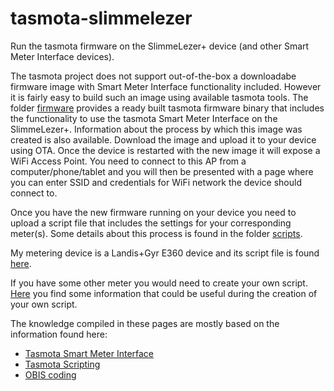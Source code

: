 # tasmota-slimmelezer
Run the tasmota firmware on the SlimmeLezer+ device (and other Smart Meter Interface devices).

The tasmota project does not support out-of-the-box a downloadabe firmware image with Smart Meter Interface functionality included. However it is fairly easy to build such an image using available tasmota tools. The folder [firmware](firmware/README.md) provides a ready built tasmota firmware binary that includes the functionality to use the tasmota Smart Meter Interface on the SlimmeLezer+. Information about the process by which this image was created is also available. Download the image and upload it to your device using OTA. Once the device is restarted with the new image it will expose a WiFi Access Point. You need to connect to this AP from a computer/phone/tablet and you will then be presented with a page where you can enter SSID and credentials for WiFi network the device should connect to.

Once you have the new firmware running on your device you need to upload a script file that includes the settings for your corresponding meter(s). Some details about this process is found in the folder [scripts](scripts/README.md).

My metering device is a Landis+Gyr E360 device and its script file is found [here](scripts/landisgyre360/script.txt).

If you have some other meter you would need to create your own script. [Here](other/README.md) you find some information that could be useful during the creation of your own script.


The knowledge compiled in these pages are mostly based on the information found here:

* [Tasmota Smart Meter Interface](https://tasmota.github.io/docs/Smart-Meter-Interface/)
* [Tasmota Scripting](https://tasmota.github.io/docs/Scripting-Language/)
* [OBIS coding](https://www.promotic.eu/en/pmdoc/Subsystems/Comm/PmDrivers/IEC62056_OBIS.htm)


